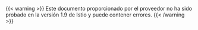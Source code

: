 ---
---
{{< warning >}}
Este documento proporcionado por el proveedor no ha sido probado en la versión 1.9 de Istio y puede contener errores.
{{< /warning >}}
